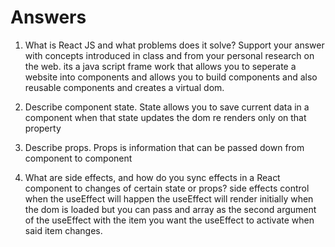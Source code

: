 # Answers

1. What is React JS and what problems does it solve? Support your answer with concepts introduced in class and from your personal research on the web.
its a java script frame work that allows you to seperate a website into components and allows you to build components
and also reusable components and creates a virtual dom.

1. Describe component state.
State allows you to save current data in a component when that state updates the dom re renders only on that property

1. Describe props.
Props is information that can be passed down from component to component 

1. What are side effects, and how do you sync effects in a React component to changes of certain state or props?
side effects control when the useEffect will happen the useEffect will render initially when the dom is loaded 
but you can pass and array as the second argument of the useEffect with the item you want the useEffect to activate
when said item changes.
